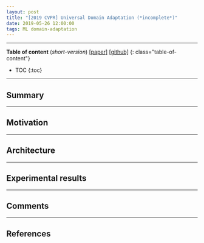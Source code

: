```yaml
---
layout: post
title: "[2019 CVPR] Universal Domain Adaptation (*incomplete*)"
date: 2019-05-26 12:00:00
tags: ML domain-adaptation
---
```


<!--more-->

---

**Table of content** (*short-version*)
[[paper]](http://ise.thss.tsinghua.edu.cn/~mlong/doc/universal-domain-adaptation-cvpr19.pdf) [[github]](https://github.com/thuml/Universal-Domain-Adaptation)
{: class="table-of-content"}
* TOC
{:toc}

---

## Summary

---

## Motivation

---

## Architecture

---
  
## Experimental results

---

## Comments

---

## References

